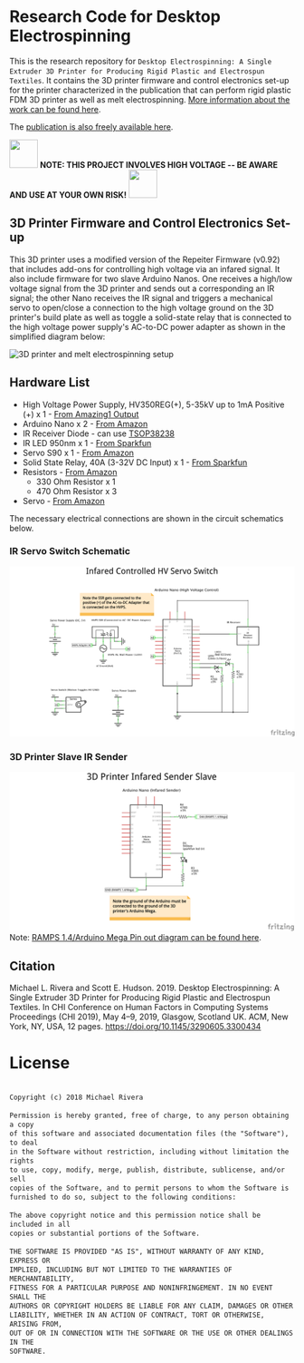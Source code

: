 # Research Code for Desktop Electrospinning

This is the research repository for `Desktop Electrospinning: A Single Extruder 3D Printer for Producing Rigid Plastic and Electrospun Textiles`. It contains the 3D printer firmware and control electronics set-up for the printer characterized in the publication  that can perform rigid plastic FDM 3D printer as well as melt electrospinning. [More information about the work can be found here](https://mikeriv.com/research/desktop-electrospinning/).

The [publication is also freely available here](https://mikeriv.com/assets/research/desktop-electrospinning/chi19-desktop-electrospinning.pdf).

<img src="https://upload.wikimedia.org/wikipedia/commons/a/a9/High_voltage_warning.svg" width="50" height="50">  **NOTE: THIS PROJECT INVOLVES HIGH VOLTAGE -- BE AWARE AND USE AT YOUR OWN RISK!**
<img src="https://upload.wikimedia.org/wikipedia/commons/a/a9/High_voltage_warning.svg" width="50" height="50"> 


## 3D Printer Firmware and Control Electronics Set-up
This 3D printer uses a modified version of the Repeiter Firmware (v0.92) that includes add-ons for controlling high voltage via an infared signal. It also include firmware for two slave Arduino Nanos. One receives a high/low voltage signal from the 3D printer and sends out a corresponding an IR signal; the other Nano receives the IR signal and triggers a mechanical servo to open/close a connection to the high voltage ground on the 3D printer's build plate as well as toggle a solid-state relay that is connected to the high voltage power supply's AC-to-DC power adapter as shown in the simplified diagram below:

![3D printer and melt electrospinning setup](https://mikeriv.com/assets/research/desktop-electrospinning/img/high-res/printing_types_01.png)

## Hardware List
- High Voltage Power Supply, HV350REG(+), 5-35kV up to 1mA Positive (+) x 1 - [From Amazing1 Output](https://www.amazing1.com/hv-dc-power-supplies.html)
- Arduino Nano x 2 - [From Amazon](https://www.amazon.com/LAFVIN-Board-ATmega328P-Micro-Controller-Arduino/dp/B07G99NNXL/)
- IR Receiver Diode - can use [TSOP38238](https://www.sparkfun.com/products/10266)
- IR LED 950nm x 1 - [From Sparkfun](https://www.sparkfun.com/products/9349) 
- Servo S90 x 1 - [From Amazon](https://www.amazon.com/SunFounder-Digital-Helicopter-Fix-Wing-Airplane/dp/B01KZKOIZC/)
- Solid State Relay, 40A (3-32V DC Input) x 1 - [From Sparkfun](https://www.sparkfun.com/products/13015)
- Resistors - [From Amazon](https://www.amazon.com/AUSTOR-Resistors-Assortment-Resistor-Experiments/dp/B07BKRS4QZ/)
  - 330 Ohm Resistor x 1  
  - 470 Ohm Resistor x 3
- Servo - [From Amazon](https://www.amazon.com/SunFounder-Digital-Helicopter-Fix-Wing-Airplane/dp/B01KZKOIZC/)


The necessary electrical connections are shown in the circuit schematics below.

### IR Servo Switch Schematic
![irservo_schematic]

### 3D Printer Slave IR Sender
![irsender_schematic]
Note: [RAMPS 1.4/Arduino Mega Pin out diagram can be found here](http://makerdev.com/blog/wp-content/uploads/2014/02/ramps_fanboard_annotations.jpg).

## Citation
Michael L. Rivera and Scott E. Hudson. 2019. Desktop Electrospinning: A Single Extruder 3D Printer for Producing Rigid Plastic and Electrospun Textiles. In CHI Conference on Human Factors in Computing Systems Proceedings (CHI 2019), May 4–9, 2019, Glasgow, Scotland UK. ACM, New York, NY, USA, 12 pages. https://doi.org/10.1145/3290605.3300434


# License
```MIT License

Copyright (c) 2018 Michael Rivera

Permission is hereby granted, free of charge, to any person obtaining a copy
of this software and associated documentation files (the "Software"), to deal
in the Software without restriction, including without limitation the rights
to use, copy, modify, merge, publish, distribute, sublicense, and/or sell
copies of the Software, and to permit persons to whom the Software is
furnished to do so, subject to the following conditions:

The above copyright notice and this permission notice shall be included in all
copies or substantial portions of the Software.

THE SOFTWARE IS PROVIDED "AS IS", WITHOUT WARRANTY OF ANY KIND, EXPRESS OR
IMPLIED, INCLUDING BUT NOT LIMITED TO THE WARRANTIES OF MERCHANTABILITY,
FITNESS FOR A PARTICULAR PURPOSE AND NONINFRINGEMENT. IN NO EVENT SHALL THE
AUTHORS OR COPYRIGHT HOLDERS BE LIABLE FOR ANY CLAIM, DAMAGES OR OTHER
LIABILITY, WHETHER IN AN ACTION OF CONTRACT, TORT OR OTHERWISE, ARISING FROM,
OUT OF OR IN CONNECTION WITH THE SOFTWARE OR THE USE OR OTHER DEALINGS IN THE
SOFTWARE.
```


[irservo_schematic]: https://github.com/mriveralee/desktop-electrospinning/blob/master/firmware/ESInfaredControlledServo/ESInfaredControlledServo_schematic.png "Infared Controlled Servo Circuit Schematic"

[irsender_schematic]: https://github.com/mriveralee/desktop-electrospinning/blob/master/firmware/ESPrinterSlaveInfaredSender/ESPrinterSlaveInfaredSender_schematic.png "3D Printer Slave Infared Sender Circuit Schematic"

